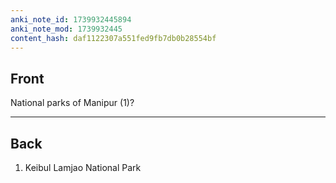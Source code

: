 ```yaml
---
anki_note_id: 1739932445894
anki_note_mod: 1739932445
content_hash: daf1122307a551fed9fb7db0b28554bf
---
```


## Front

National parks of Manipur (1)?

<hr/>

## Back

1. Keibul Lamjao National Park